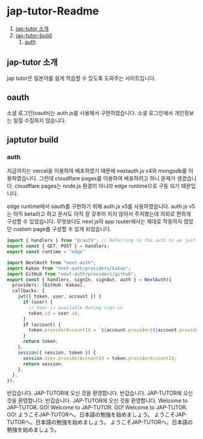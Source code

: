 # jap-tutor-Readme

1. [jap-tutor 소개](#jap-tutor-소개)
1. [jap-tutor-build](#japtutor-build)
   1. [auth](#auth)


## jap-tutor 소개
jap tutor은 일본어를 쉽게 학습할 수 있도록 도와주는 사이트입니다. 

## oauth
소셜 로그인(oauth)는 auth.js를 사용해서 구현하였습니다. 소셜 로그인에서 개인정보는 일절 수집하지 않습니다. 

## japtutor build

### auth
지금까지는 vercel을 이용하여 배포하였기 때문에 nextauth.js v4와 mongodb를 이용하였습니다. 그런데 cloudflare pages를 이용하여 배포하려고 하니 문제가 생겼습니다. cloudflare pages는 node.js 환경이 아니라 edge runtime으로 구동 되기 때문입니다. 

edge runtime에서 oauth를 구현하기 위해 auth.js v5를 사용하였습니다. auth.js v5는 아직 beta라고 하고 문서도 아직 잘 갖추어 지지 않아서 주저했는데 의외로 편하게 구성할 수 있었습니다. 무엇보다도 next.js의 app router에서는 제대로 작동하지 않았던 custom page를 구성할 수 있게 되었습니다. 

```typescript
import { handlers } from "@/auth"; // Referring to the auth.ts we just created
export const { GET, POST } = handlers;
export const runtime = "edge" 
```

```typescript
import NextAuth from "next-auth";
import Kakao from "next-auth/providers/kakao";
import GitHub from "next-auth/providers/github";
export const { handlers, signIn, signOut, auth } = NextAuth({
  providers: [GitHub, Kakao],
  callbacks: {
    jwt({ token, user, account }) {
      if (user) {
        // User is available during sign-in
        token.id = user.id;
      }
      if (account) {
        token.providerAccountId = `${account.provider}${account.providerAccountId}`;
      }
      return token;
    },
    session({ session, token }) {
      session.user.providerAccountId = token.providerAccountId;
      return session;
    },
  },
});

```

반갑습니다. JAP-TUTOR에 오신 것을 환영합니다.
반갑습니다. JAP-TUTOR에 오신 것을 환영합니다.
반갑습니다. JAP-TUTOR에 오신 것을 환영합니다.
Welcome to JAP-TUTOR. GO!
Welcome to JAP-TUTOR. GO!
Welcome to JAP-TUTOR. GO!
ようこそJAP-TUTORへ。日本語の勉強を始めましょう。
ようこそJAP-TUTORへ。日本語の勉強を始めましょう。
ようこそJAP-TUTORへ。日本語の勉強を始めましょう。

